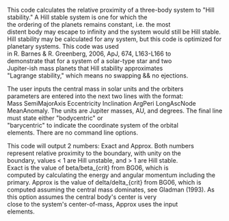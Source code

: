This code calculates the relative proximity of a three-body system
to "Hill stability." A Hill stable system is one for which the    
the ordering of the planets remains constant, i.e. the most       
distent body may escape to infinity and the system would still be 
Hill stable. Hill stability may be calculated for any system, but 
this code is optimized for planetary systems. This code was used  
in R. Barnes & R. Greenberg, 2006, ApJ, 674, L163-L166 to         
demonstrate that for a system of a solar-type star and two        
Jupiter-ish mass planets that Hill stability approximates         
"Lagrange stability," which means no swapping && no ejections.    

The user inputs the central mass in solar units and the orbiters  
parameters are entered into the next two lines with the format:   
Mass SemiMajorAxis Eccentricity Inclination ArgPeri LongAscNode MeanAnomaly. The units are Jupiter masses, AU, 
and degrees. The final line must state either "bodycentric" or    
"barycentric" to indicate the coordinate system of the orbital    
elements. There are no command line options.                      

This code will output 2 numbers: Exact and Approx. Both numbers   
represent relative proximity to the boundary, with unity on the   
boundary, values < 1 are Hill unstable, and > 1 are Hill stable.   
Exact is the value of beta/beta_{crit} from BG06, which is        
computed by calculating the energy and angular momentum including 
the primary. Approx is the value of delta/delta_{crit} from BG06, 
which is computed assuming the central mass dominates, see Gladman
(1993). As this option assumes the central body's center is very  
close to the system's center-of-mass, Approx uses the input       
elements.

